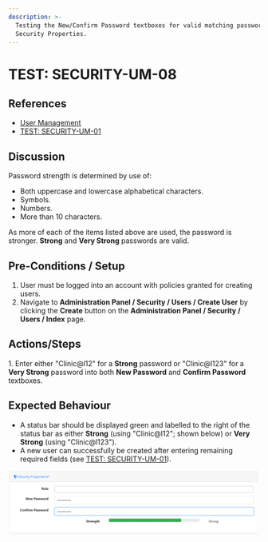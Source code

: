 ```yaml
---
description: >-
  Testing the New/Confirm Password textboxes for valid matching passwords from
  Security Properties.
---
```


# TEST: SECURITY-UM-08

## References

* [User Management](broken-reference)
* [TEST: SECURITY-UM-01](test-security-um-01.md)

## Discussion

Password strength is determined by use of:

* Both uppercase and lowercase alphabetical characters.
* Symbols.
* Numbers.
* More than 10 characters.

As more of each of the items listed above are used, the password is stronger. **Strong** and **Very Strong** passwords are valid.

## Pre-Conditions / Setup

1. User must be logged into an account with policies granted for creating users.
2. Navigate to **Administration Panel / Security / Users / Create User** by clicking the **Create** button on the **Administration Panel / Security / Users / Index** page.

## Actions/Steps

1\. Enter either "Clinic@l12" for a **Strong** password or "Clinic@l123" for a **Very Strong** password into both **New Password** and **Confirm Password** textboxes.

## Expected Behaviour

* A status bar should be displayed green and labelled to the right of the status bar as either **Strong** (using "Clinic@l12"; shown below) or **Very Strong** (using "Clinic@l123").
* A new user can successfully be created after entering remaining required fields (see [TEST: SECURITY-UM-01](test-security-um-01.md)).

![](<../../../../../../../.gitbook/assets/image (235).png>)

